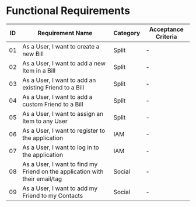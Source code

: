 # Functional Requirements

| ID | Requirement Name | Category | Acceptance Criteria |
| -- | --------------- | -------- | ------------------- |
| 01 | As a User, I want to create a new Bill | Split | - |
| 02 | As a User, I want to add a new Item in a Bill | Split | - |
| 03 | As a User, I want to add an existing Friend to a Bill | Split | - |
| 04 | As a User, I want to add a custom Friend to a Bill | Split | - |
| 05 | As a User, I want to assign an Item to any User | Split | - |
| 06 | As a User, I want to register to the application | IAM | - |
| 07 | As a User, I want to log in to the application | IAM | - |
| 08 | As a User, I want to find my Friend on the application with their email/tag | Social | - |
| 09 | As a User, I want to add my Friend to my Contacts | Social | - |
